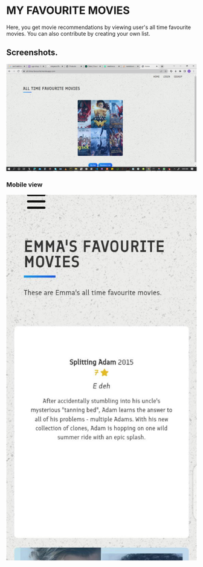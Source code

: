 # MY FAVOURITE MOVIES

Here, you get movie recommendations by viewing user's all time favourite movies. You can also contribute by creating your own list.

## Screenshots.

![App Screenshot](https://github.com/ndujesco/favourite-movies/blob/master/images/1.png?raw=true)

### Mobile view
![App Screenshot](https://github.com/ndujesco/favourite-movies/blob/master/images/2.jpeg?raw=true)





